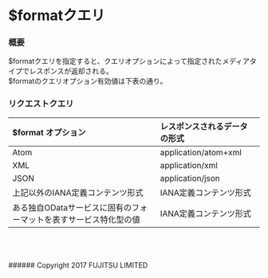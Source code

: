 # $formatクエリ
### 概要
$formatクエリを指定すると、クエリオプションによって指定されたメディアタイプでレスポンスが返却される。  
$formatのクエリオプション有効値は下表の通り。
### リクエストクエリ
|$format オプション<br>|レスポンスされるデータの形式<br>|
|:--|:--|
|Atom<br>|application/atom+xml<br>|
|XML<br>|application/xml<br>|
|JSON<br>|application/json<br>|
|上記以外のIANA定義コンテンツ形式<br>|IANA定義コンテンツ形式<br>|
|ある独自ODataサービスに固有のフォーマットを表すサービス特化型の値  <br>|IANA定義コンテンツ形式<br>|
<br>
<br>
<br>
###### Copyright 2017    FUJITSU LIMITED
